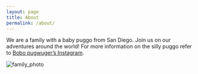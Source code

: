 ```yaml
---
layout: page
title: About
permalink: /about/
---
```


We are a family with a baby puggo from San Diego. Join us on our adventures around the world!
For more information on the silly puggo refer to [Bobo pugwuger’s Instagram](https://instagram.com/theofficialpug).

![family_photo]({{site.url}}/assets/family_photo-about.jpg)